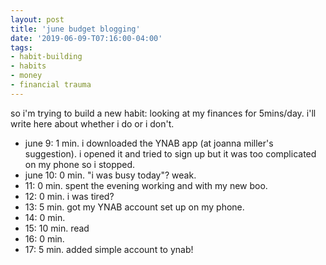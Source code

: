 ```yaml
---
layout: post
title: 'june budget blogging'
date: '2019-06-09-T07:16:00-04:00'
tags:
- habit-building
- habits
- money
- financial trauma
--- 
```


so i'm trying to build a new habit: looking at my finances for 5mins/day. i'll write here about whether i do or i don't. 

* june 9: 1 min. i downloaded the YNAB app (at joanna miller's suggestion). i opened it and tried to sign up but it was too complicated on my phone so i stopped. 
* june 10: 0 min. "i was busy today"? weak. 
* 11: 0 min. spent the evening working and with my new boo. 
* 12: 0 min. i was tired? 
* 13: 5 min. got my YNAB account set up on my phone. 
* 14: 0 min. 
* 15: 10 min. read 
* 16: 0 min.
* 17: 5 min. added simple account to ynab!
<!-- hyperlink bank -->


<!-- &#042; = asterisk -->
<!-- &#039; = single quote '-->
